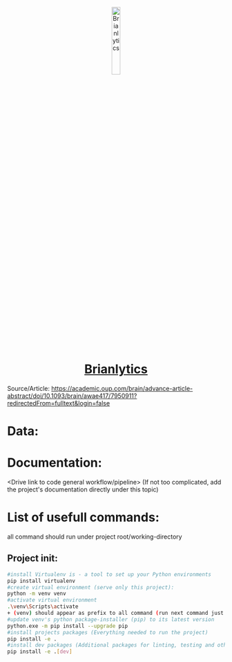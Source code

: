 <p align="center">
  <a href="https://academic.oup.com/brain/advance-article-abstract/doi/10.1093/brain/awae417/7950911?redirectedFrom=fulltext&login=false">
      <img width="20%" src="https://img.freepik.com/premium-photo/brain-logo-icon-human-brain-icon-creative-simple-mind-symbol-vector-illustration_1162225-51928.jpg?w=740" alt="Brianlytics" />
      <h1 align="center">Brianlytics</h1>
  </a>
</p>

Source/Article:
https://academic.oup.com/brain/advance-article-abstract/doi/10.1093/brain/awae417/7950911?redirectedFrom=fulltext&login=false

# Data:
<links to your data>

# Documentation:
<Drive link to code general workflow/pipeline> (If not too complicated, add the project's documentation directly under this topic)

# List of usefull commands:
all command should run under project root/working-directory

## Project init:
```bash 
#install Virtualenv is - a tool to set up your Python environments
pip install virtualenv
#create virtual environment (serve only this project):
python -m venv venv
#activate virtual environment
.\venv\Scripts\activate
+ (venv) should appear as prefix to all command (run next command just after activating venv)
#update venv's python package-installer (pip) to its latest version
python.exe -m pip install --upgrade pip
#install projects packages (Everything needed to run the project)
pip install -e .
#install dev packages (Additional packages for linting, testing and other developer tools)
pip install -e .[dev]
``` 
